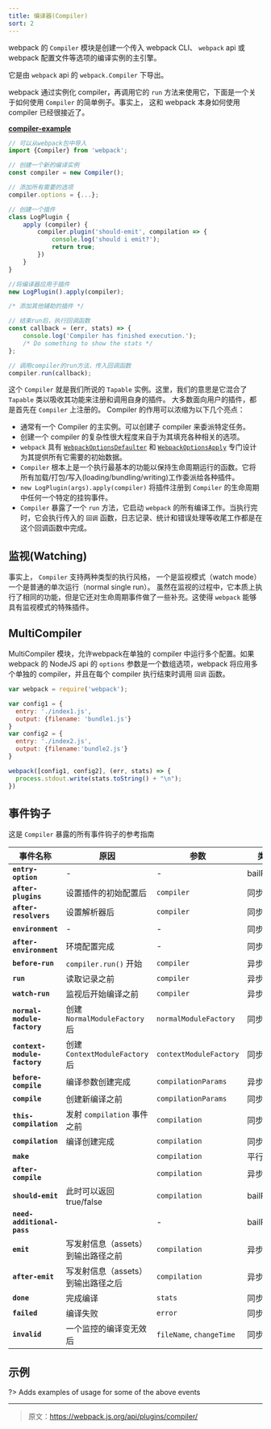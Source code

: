 ```yaml
---
title: 编译器(Compiler)
sort: 2
---
```


webpack 的 `Compiler` 模块是创建一个传入 webpack CLI、 `webpack` api 或 webpack 配置文件等选项的编译实例的主引擎。

它是由 `webpack` api 的 `webpack.Compiler` 下导出。

webpack 通过实例化 compiler，再调用它的 `run` 方法来使用它，下面是一个关于如何使用 `Compiler` 的简单例子。事实上， 这和 webpack 本身如何使用 compiler 已经很接近了。

[__compiler-example__](https://github.com/pksjce/webpack-internal-examples/tree/master/compiler-example)

```javascript
// 可以从webpack包中导入
import {Compiler} from 'webpack';

// 创建一个新的编译实例
const compiler = new Compiler();

// 添加所有需要的选项
compiler.options = {...};

// 创建一个插件
class LogPlugin {
    apply (compiler) {
        compiler.plugin('should-emit', compilation => {
            console.log('should i emit?');
            return true;
        })
    }
}

//将编译器应用于插件
new LogPlugin().apply(compiler);

/* 添加其他辅助的插件 */

// 结束run后，执行回调函数
const callback = (err, stats) => {
    console.log('Compiler has finished execution.');
    /* Do something to show the stats */
};

// 调用compiler的run方法，传入回调函数
compiler.run(callback);
```

这个 `Compiler` 就是我们所说的 `Tapable` 实例。这里，我们的意思是它混合了 `Tapable` 类以吸收其功能来注册和调用自身的插件。
大多数面向用户的插件，都是首先在 `Compiler` 上注册的。
Compiler 的作用可以浓缩为以下几个亮点：
 - 通常有一个 Compiler 的主实例。可以创建子 compiler 来委派特定任务。
 - 创建一个 compiler 的复杂性很大程度来自于为其填充各种相关的选项。
 - `webpack` 具有 [`WebpackOptionsDefaulter`](https://github.com/webpack/webpack/blob/master/lib/WebpackOptionsDefaulter.js) 和 [`WebpackOptionsApply`](https://github.com/webpack/webpack/blob/master/lib/WebpackOptionsApply.js) 专门设计为其提供所有它需要的初始数据。
 - `Compiler` 根本上是一个执行最基本的功能以保持生命周期运行的函数。它将所有加载/打包/写入(loading/bundling/writing)工作委派给各种插件。
 - `new LogPlugin(args).apply(compiler)` 将插件注册到 `Compiler` 的生命周期中任何一个特定的挂钩事件。
 - `Compiler` 暴露了一个 `run` 方法，它启动 `webpack` 的所有编译工作。当执行完时，它会执行传入的 `回调` 函数，日志记录、统计和错误处理等收尾工作都是在这个回调函数中完成。

## 监视(Watching)

事实上， `Compiler` 支持两种类型的执行风格， 一个是监视模式（watch mode）一个是普通的单次运行（normal single run）。
虽然在监视的过程中，它本质上执行了相同的功能，但是它还对生命周期事件做了一些补充。这使得 `webpack` 能够具有监视模式的特殊插件。


## MultiCompiler

MultiCompiler 模块，允许webpack在单独的 compiler 中运行多个配置。如果 webpack 的 NodeJS api 的 `options` 参数是一个数组选项，webpack 将应用多个单独的 compiler，并且在每个 compiler 执行结束时调用 `回调` 函数。

```javascript
var webpack = require('webpack');

var config1 = {
  entry: './index1.js',
  output: {filename: 'bundle1.js'}
}
var config2 = {
  entry: './index2.js',
  output: {filename:'bundle2.js'}
}

webpack([config1, config2], (err, stats) => {
  process.stdout.write(stats.toString() + "\n");
})
```

## 事件钩子

这是 `Compiler` 暴露的所有事件钩子的参考指南

| 事件名称                     | 原因                 | 参数                  | 类型       |
|----------------------------|----------------------------|----------------------|------------|
| __`entry-option`__         |                  -                  |           -          | bailResult |
| __`after-plugins`__        | 设置插件的初始配置后 | `compiler`       | 同步       |
| __`after-resolvers`__      | 设置解析器后      | `compiler`           | 同步       |
| __`environment`__          |                  -                  |           -          | 同步       |
| __`after-environment`__    | 环境配置完成          |           -          | 同步       |
| __`before-run`__           | `compiler.run()` 开始             | `compiler`           | 异步      |
| __`run`__                  | 读取记录之前              | `compiler`           | 异步      |
| __`watch-run`__            | 监视后开始编译之前 | `compiler`           | 异步      |
| __`normal-module-factory`__ | 创建 `NormalModuleFactory` 后 | `normalModuleFactory`| 同步      |
| __`context-module-factory`__ | 创建 `ContextModuleFactory` 后 | `contextModuleFactory`| 同步      |
| __`before-compile`__       | 编译参数创建完成      | `compilationParams`  | 异步      |
| __`compile`__              | 创建新编译之前     | `compilationParams`  | 同步       |
| __`this-compilation`__     | 发射 `compilation` 事件之前 | `compilation`        | 同步       |
| __`compilation`__          | 编译创建完成      | `compilation`        | 同步       |
| __`make`__                 |                                     | `compilation`        | 平行   |
| __`after-compile`__        |                                     | `compilation`        | 异步      |
| __`should-emit`__          | 此时可以返回 true/false  | `compilation`        | bailResult |
| __`need-additional-pass`__ |                                     |           -          | bailResult |
| __`emit`__                 | 写发射信息（assets）到输出路径之前 | `compilation` | 异步      |
| __`after-emit`__           | 写发射信息（assets）到输出路径之后 | `compilation` | 异步      |
| __`done`__                 | 完成编译               | `stats`              | 同步       |
| __`failed`__               | 编译失败                  | `error`              | 同步       |
| __`invalid`__              | 一个监控的编译变无效后  | `fileName`, `changeTime` | 同步       |

## 示例

?> Adds examples of usage for some of the above events

***

> 原文：https://webpack.js.org/api/plugins/compiler/